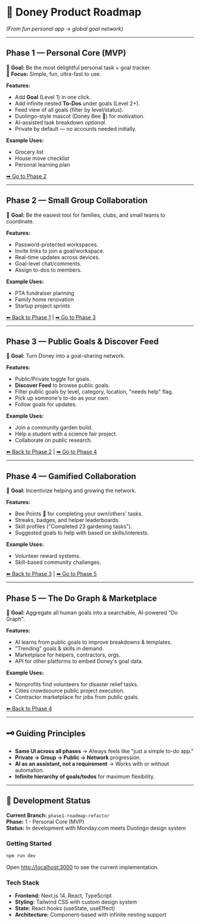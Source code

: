 # 🐝 Doney Product Roadmap  
*(From fun personal app → global goal network)*

---

## **Phase 1 — Personal Core (MVP)**  
🎯 **Goal:** Be the most delightful personal task + goal tracker.  
🔑 **Focus:** Simple, fun, ultra-fast to use.

**Features:**
- Add **Goal** (Level 1) in one click.  
- Add infinite nested **To-Dos** under goals (Level 2+).  
- Feed view of all goals (filter by level/status).  
- Duolingo-style mascot (Doney Bee 🐝) for motivation.  
- AI-assisted task breakdown *optional*.  
- Private by default — no accounts needed initially.  

**Example Uses:**
- Grocery list  
- House move checklist  
- Personal learning plan  

[➡ Go to Phase 2](#phase-2--small-group-collaboration)

---

## **Phase 2 — Small Group Collaboration**  
🎯 **Goal:** Be the easiest tool for families, clubs, and small teams to coordinate.  

**Features:**
- Password-protected workspaces.  
- Invite links to join a goal/workspace.  
- Real-time updates across devices.  
- Goal-level chat/comments.  
- Assign to-dos to members.  

**Example Uses:**
- PTA fundraiser planning  
- Family home renovation  
- Startup project sprints  

[⬅ Back to Phase 1](#phase-1--personal-core-mvp) | [➡ Go to Phase 3](#phase-3--public-goals--discover-feed)

---

## **Phase 3 — Public Goals & Discover Feed**  
🎯 **Goal:** Turn Doney into a goal-sharing network.  

**Features:**
- Public/Private toggle for goals.  
- **Discover Feed** to browse public goals.  
- Filter public goals by level, category, location, "needs help" flag.  
- Pick up someone's to-do as your own.  
- Follow goals for updates.  

**Example Uses:**
- Join a community garden build.  
- Help a student with a science fair project.  
- Collaborate on public research.  

[⬅ Back to Phase 2](#phase-2--small-group-collaboration) | [➡ Go to Phase 4](#phase-4--gamified-collaboration)

---

## **Phase 4 — Gamified Collaboration**  
🎯 **Goal:** Incentivize helping and growing the network.  

**Features:**
- Bee Points 🐝 for completing your own/others' tasks.  
- Streaks, badges, and helper leaderboards.  
- Skill profiles ("Completed 23 gardening tasks").  
- Suggested goals to help with based on skills/interests.  

**Example Uses:**
- Volunteer reward systems.  
- Skill-based community challenges.  

[⬅ Back to Phase 3](#phase-3--public-goals--discover-feed) | [➡ Go to Phase 5](#phase-5--the-do-graph--marketplace)

---

## **Phase 5 — The Do Graph & Marketplace**  
🎯 **Goal:** Aggregate all human goals into a searchable, AI-powered "Do Graph".

**Features:**
- AI learns from public goals to improve breakdowns & templates.  
- "Trending" goals & skills in demand.  
- Marketplace for helpers, contractors, orgs.  
- API for other platforms to embed Doney's goal data.  

**Example Uses:**
- Nonprofits find volunteers for disaster relief tasks.  
- Cities crowdsource public project execution.  
- Contractor marketplace for jobs from public goals.  

[⬅ Back to Phase 4](#phase-4--gamified-collaboration)

---

## 🗝 Guiding Principles
- **Same UI across all phases** → Always feels like "just a simple to-do app."  
- **Private → Group → Public → Network** progression.  
- **AI as an assistant, not a requirement** → Works with or without automation.  
- **Infinite hierarchy of goals/todos** for maximum flexibility.  

---

## 🚀 Development Status

**Current Branch:** `phase1-roadmap-refactor`  
**Phase:** 1 - Personal Core (MVP)  
**Status:** In development with Monday.com meets Duolingo design system

### Getting Started

```bash
npm run dev
```

Open [http://localhost:3000](http://localhost:3000) to see the current implementation.

### Tech Stack
- **Frontend:** Next.js 14, React, TypeScript
- **Styling:** Tailwind CSS with custom design system
- **State:** React hooks (useState, useEffect)
- **Architecture:** Component-based with infinite nesting support
